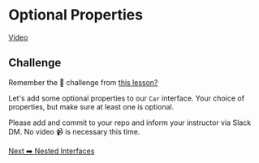 # Optional Properties

[Video](https://somup.com/c0XTF6gAV4)

## Challenge

Remember the 🚗 challenge from [this lesson?](./ts-objects.md)

Let's add some optional properties to our `Car` interface. Your choice of properties, but make sure at least one is optional.

Please add and commit to your repo and inform your instructor via Slack DM. No video 📹 is necessary this time.

[Next ➡️ Nested Interfaces](./nested-interfaces.md)
